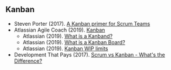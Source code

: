 ## Kanban

  * Steven Porter (2017). [A Kanban primer for Scrum Teams](https://www.scrum.org/resources/blog/kanban-primer-scrum-teams)
  * Atlassian Agile Coach (2019). [Kanban](https://www.atlassian.com/agile/kanban)
    - Atlassian (2019). [What is a Kanband?](https://youtu.be/iVaFVa7HYj4)
    - Atlassian (2019). [What is a Kanban Board?](https://youtu.be/Bcid33tgq8A)
    - Atlassian (2019). [Kanban WIP limits](https://youtu.be/zEJn6eQO6FE)
  *  Development That Pays (2017). [Scrum vs Kanban - What's the Difference?](https://youtu.be/rIaz-l1Kf8w)
